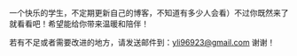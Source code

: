 一个快乐的学生，不定期更新自己的博客，不知道有多少人会看）不过你既然来了就看看吧！希望能给你带来温暖和陪伴！

若有不足或者需要改进的地方，请发送邮件到：yli96923@gmail.com 谢谢！

